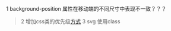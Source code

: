 1 background-position 属性在移动端的不同尺寸中表现不一致？？？
> 2 增加css类的优先级[方式](https://developer.mozilla.org/zh-CN/docs/Web/CSS/Specificity)
> 3 svg 使用class
